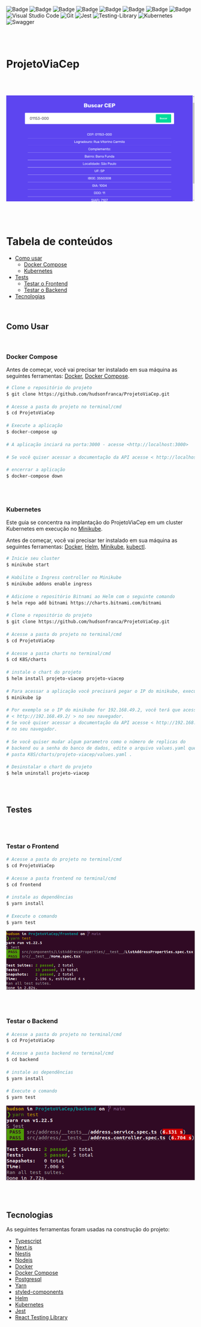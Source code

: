 ![Badge](https://img.shields.io/badge/TypeScript-007ACC?style=flat&logo=typescript&logoColor=white)
![Badge](https://img.shields.io/badge/next.js-000000?style=flat&logo=nextdotjs&logoColor=white)
![Badge](https://img.shields.io/badge/NestJS-e0234e?style=flat&logo=nestjs&logoColor=white)
![Badge](https://img.shields.io/badge/Node.js-339933?style=flat&logo=nodedotjs&logoColor=white)
![Badge](https://img.shields.io/badge/Yarn-2C8EBB?style=flat&logo=yarn&logoColor=white)
![Badge](https://img.shields.io/badge/Docker-2CA5E0?style=flat&logo=docker&logoColor=white)
![Badge](https://img.shields.io/badge/styled--components-DB7093?style=flat&logo=styled-components&logoColor=white)
![Badge](https://img.shields.io/badge/PostgreSQL-316192?style=flat&logo=postgresql&logoColor=white)
![Visual Studio Code](https://img.shields.io/badge/VisualStudioCode-0078d7.svg?style=flat&logo=visual-studio-code&logoColor=white)
![Git](https://img.shields.io/badge/git-%23F05033.svg?style=flat&logo=git&logoColor=white)
![Jest](https://img.shields.io/badge/-jest-%23C21325?style=flat&logo=jest&logoColor=white)
![Testing-Library](https://img.shields.io/badge/-TestingLibrary-%23E33332?style=flat&logo=testing-library&logoColor=white)
![Kubernetes](https://img.shields.io/badge/kubernetes-%23326ce5.svg?style=flat&logo=kubernetes&logoColor=white)
![Swagger](https://img.shields.io/badge/-Swagger-%23Clojure?style=flat&logo=swagger&logoColor=white)

<br/>
<br/>

# ProjetoViaCep

<br/>
<br/>


<p>
<img src="images/1.png">
</p>

<br/>
<br/>

Tabela de conteúdos
=================
<!--ts-->
   * [Como usar](#como-usar)
      * [Docker Compose](#docker-compose)
      * [Kubernetes](#kubernetes)
   * [Tests](#testes)
      * [Testar o Frontend](#testar-o-frontend)
      * [Testar o Backend](#testar-o-backend)
   * [Tecnologias](#tecnologias)
<!--te-->

<br/>

## Como Usar

<br/>

### Docker Compose

Antes de começar, você vai precisar ter instalado em sua máquina as seguintes ferramentas: [Docker](https://www.docker.com/), [Docker Compose](https://docs.docker.com/compose/).


```bash
# Clone o repositório do projeto 
$ git clone https://github.com/hudsonfranca/ProjetoViaCep.git

# Acesse a pasta do projeto no terminal/cmd
$ cd ProjetoViaCep

# Execute a aplicação
$ docker-compose up  

# A aplicação inciará na porta:3000 - acesse <http://localhost:3000>

# Se você quiser acessar a documentação da API acesse < http://localhost:4000/api/ > no seu navegador.

# encerrar a aplicação
$ docker-compose down 
```

<br/>
<br/>

### Kubernetes


Este guia se concentra na implantação do ProjetoViaCep em um cluster Kubernetes em execução no [Minikube](https://github.com/kubernetes/minikube#requirements).

Antes de começar, você vai precisar ter instalado em sua máquina as seguintes ferramentas: [Docker](https://www.docker.com/), [Helm](https://helm.sh/), [Minikube](https://github.com/kubernetes/minikube#requirements), [kubectl](https://kubernetes.io/docs/tasks/tools/).

```bash
# Inicie seu cluster
$ minikube start

# Habilite o Ingress controller no Minikube
$ minikube addons enable ingress

# Adicione o repositório Bitnami ao Helm com o seguinte comando
$ helm repo add bitnami https://charts.bitnami.com/bitnami

# Clone o repositório do projeto
$ git clone https://github.com/hudsonfranca/ProjetoViaCep.git

# Acesse a pasta do projeto no terminal/cmd
$ cd ProjetoViaCep

# Acesse a pasta charts no terminal/cmd
$ cd K8S/charts

# instale o chart do projeto
$ helm install projeto-viacep projeto-viacep

# Para acessar a aplicação você precisará pegar o IP do minikube, execute o seguinte comando
$ minikube ip

# Por exemplo se o IP do minikube for 192.168.49.2, você terá que acessar a url 
# < http://192.168.49.2/ > no seu navegador.
# Se você quiser acessar a documentação da API acesse < http://192.168.49.2/api/ >
# no seu navegador.

# Se você quiser mudar algum parametro como o número de replicas do
# backend ou a senha do banco de dados, edite o arquivo values.yaml que está na 
# pasta K8S/charts/projeto-viacep/values.yaml . 

# Desinstalar o chart do projeto
$ helm uninstall projeto-viacep

```

<br/>
<br/>

## Testes
<br/>
<br/>

### Testar o Frontend

```bash
# Acesse a pasta do projeto no terminal/cmd
$ cd ProjetoViaCep

# Acesse a pasta frontend no terminal/cmd
$ cd frontend

# instale as dependências
$ yarn install

# Execute o comando
$ yarn test

```
<p>
<img src="images/front.png">
</p>

<br/>
<br/>

### Testar o Backend

```bash
# Acesse a pasta do projeto no terminal/cmd
$ cd ProjetoViaCep

# Acesse a pasta backend no terminal/cmd
$ cd backend

# instale as dependências
$ yarn install

# Execute o comando
$ yarn test

```
<p>
<img src="images/back.png">
</p>

<br/>
<br/>

## Tecnologias

As seguintes ferramentas foram usadas na construção do projeto:

- [Typescript](https://www.typescriptlang.org/)
- [Next.js](https://nextjs.org/)
- [Nestjs](https://nestjs.com/)
- [Nodejs](https://nodejs.org/en/)
- [Docker](https://www.docker.com/)
- [Docker Compose](https://docs.docker.com/compose/install/)
- [Postgresql](https://www.postgresql.org/)
- [Yarn](https://yarnpkg.com/)
- [styled-components](https://styled-components.com/)
- [Helm](https://helm.sh/)
- [Kubernetes](https://kubernetes.io/pt-br/)
- [Jest](https://jestjs.io/pt-BR/)
- [React Testing Library](https://testing-library.com/docs/react-testing-library/intro/)










